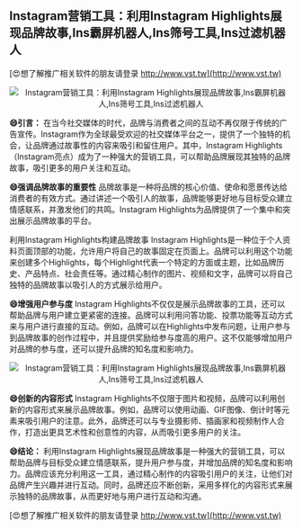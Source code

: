 ## **Instagram营销工具：利用Instagram Highlights展现品牌故事,Ins霸屏机器人,Ins筛号工具,Ins过滤机器人**

[😍想了解推广相关软件的朋友请登录 http://www.vst.tw](http://www.vst.tw)

 <center><img src="https://vst.tw/MP4/tuiguang/png/7.png" alt="Instagram营销工具：利用Instagram Highlights展现品牌故事,Ins霸屏机器人,Ins筛号工具,Ins过滤机器人"></center>

**😄引言：**
在当今社交媒体的时代，品牌与消费者之间的互动不再仅限于传统的广告宣传。Instagram作为全球最受欢迎的社交媒体平台之一，提供了一个独特的机会，让品牌通过故事性的内容来吸引和留住用户。其中，Instagram Highlights（Instagram亮点）成为了一种强大的营销工具，可以帮助品牌展现其独特的品牌故事，吸引更多的用户关注和互动。

**😄强调品牌故事的重要性**
品牌故事是一种将品牌的核心价值、使命和愿景传达给消费者的有效方式。通过讲述一个吸引人的故事，品牌能够更好地与目标受众建立情感联系，并激发他们的共鸣。Instagram Highlights为品牌提供了一个集中和突出展示品牌故事的平台。

利用Instagram Highlights构建品牌故事
Instagram Highlights是一种位于个人资料页面顶部的功能，允许用户将自己的故事固定在页面上。品牌可以利用这个功能来创建多个Highlights，每个Highlight代表一个特定的方面或主题，比如品牌历史、产品特点、社会责任等。通过精心制作的图片、视频和文字，品牌可以将自己独特的品牌故事以吸引人的方式展示给用户。

**😄增强用户参与度**
Instagram Highlights不仅仅是展示品牌故事的工具，还可以帮助品牌与用户建立更紧密的连接。品牌可以利用问答功能、投票功能等互动方式来与用户进行直接的互动。例如，品牌可以在Highlights中发布问题，让用户参与到品牌故事的创作过程中，并且提供奖励给参与度高的用户。这不仅能够增加用户对品牌的参与度，还可以提升品牌的知名度和影响力。

 <center><img src="https://vst.tw/MP4/tuiguang/png/7.png" alt="Instagram营销工具：利用Instagram Highlights展现品牌故事,Ins霸屏机器人,Ins筛号工具,Ins过滤机器人"></center>

**😄创新的内容形式**
Instagram Highlights不仅限于图片和视频，品牌可以利用创新的内容形式来展示品牌故事。例如，品牌可以使用动画、GIF图像、倒计时等元素来吸引用户的注意。此外，品牌还可以与专业摄影师、插画家和视频制作人合作，打造出更具艺术性和创意性的内容，从而吸引更多用户的关注。

**😄结论：**
利用Instagram Highlights展现品牌故事是一种强大的营销工具，可以帮助品牌与目标受众建立情感联系，提升用户参与度，并增加品牌的知名度和影响力。品牌应该充分利用这一工具，通过精心制作的内容吸引用户的关注，让他们对品牌产生兴趣并进行互动。同时，品牌还应不断创新，采用多样化的内容形式来展示独特的品牌故事，从而更好地与用户进行互动和沟通。

[😍想了解推广相关软件的朋友请登录 http://www.vst.tw](http://www.vst.tw)



